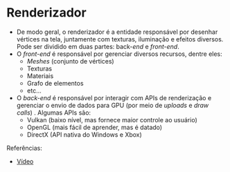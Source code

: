 # Renderizador

- De modo geral, o renderizador é a entidade responsável por desenhar vértices na tela, juntamente com texturas, iluminação e efeitos diversos. Pode ser dividido em duas partes: back-_end_ e _front-end_.
- O _front-end_ é responsável por gerenciar diversos recursos, dentre eles:
  - _Meshes_ (conjunto de vértices)
  - Texturas
  - Materiais
  - Grafo de elementos
  - etc...
- O _back-end_ é responsável por interagir com APIs de renderização e gerenciar o envio de dados para GPU (por meio de _uploads_ e _draw calls_) . Algumas APIs são:
  - Vulkan (baixo nível, mas fornece maior controle ao usuário)
  - OpenGL (mais fácil de aprender, mas é datado)
  - DirectX (API nativa do Windows e Xbox)

Referências:

- [Vídeo](https://www.youtube.com/watch?v=70q9jtjWP4o&list=PLv8Ddw9K0JPg1BEO-RS-0MYs423cvLVtj&index=15)
